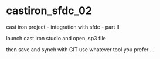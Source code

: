 # castiron_sfdc_02
cast iron project - integration with sfdc - part II

launch cast iron studio and open .sp3 file

then save and synch with GIT
use whatever tool you prefer ... 
